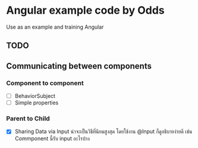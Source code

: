 # Angular example code by Odds 

Use as an example and training Angular

## TODO 

## Communicating between components

### Component to component
- [ ] BehaviorSubject
- [ ] Simple properties

### Parent to Child 
- [x] Sharing Data via Input 
น่าจะเป็นวิธีที่นิยมสูงสุด โดยใช้งาน @Input ก็ดูอธิบายง่ายดี เช่น Commponent นี้รับ input อะไรบ้าง 

